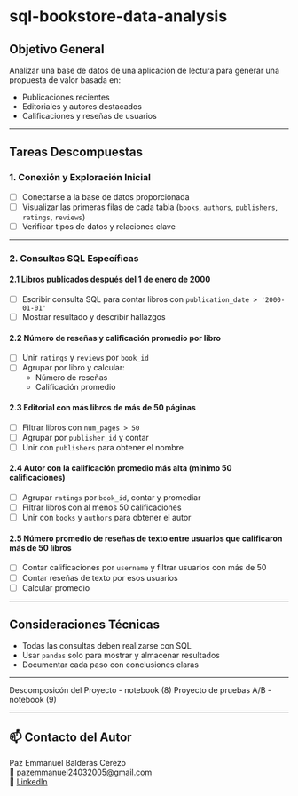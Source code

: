 # sql-bookstore-data-analysis

## Objetivo General

Analizar una base de datos de una aplicación de lectura para generar una propuesta de valor basada en:
- Publicaciones recientes
- Editoriales y autores destacados
- Calificaciones y reseñas de usuarios

---

## Tareas Descompuestas 

### 1. Conexión y Exploración Inicial
- [ ] Conectarse a la base de datos proporcionada
- [ ] Visualizar las primeras filas de cada tabla (`books`, `authors`, `publishers`, `ratings`, `reviews`)
- [ ] Verificar tipos de datos y relaciones clave

---

### 2. Consultas SQL Específicas

#### 2.1 Libros publicados después del 1 de enero de 2000
- [ ] Escribir consulta SQL para contar libros con `publication_date > '2000-01-01'`
- [ ] Mostrar resultado y describir hallazgos

#### 2.2 Número de reseñas y calificación promedio por libro
- [ ] Unir `ratings` y `reviews` por `book_id`
- [ ] Agrupar por libro y calcular:
  - Número de reseñas
  - Calificación promedio

#### 2.3 Editorial con más libros de más de 50 páginas
- [ ] Filtrar libros con `num_pages > 50`
- [ ] Agrupar por `publisher_id` y contar
- [ ] Unir con `publishers` para obtener el nombre

#### 2.4 Autor con la calificación promedio más alta (mínimo 50 calificaciones)
- [ ] Agrupar `ratings` por `book_id`, contar y promediar
- [ ] Filtrar libros con al menos 50 calificaciones
- [ ] Unir con `books` y `authors` para obtener el autor

#### 2.5 Número promedio de reseñas de texto entre usuarios que calificaron más de 50 libros
- [ ] Contar calificaciones por `username` y filtrar usuarios con más de 50
- [ ] Contar reseñas de texto por esos usuarios
- [ ] Calcular promedio

---

## Consideraciones Técnicas
- Todas las consultas deben realizarse con SQL
- Usar `pandas` solo para mostrar y almacenar resultados
- Documentar cada paso con conclusiones claras

---

 Descomposicón del Proyecto - notebook (8)
 Proyecto de pruebas A/B - notebook (9)

---

## 📫 Contacto del Autor

Paz Emmanuel Balderas Cerezo  
📧 pazemmanuel24032005@gmail.com  
🔗 [LinkedIn](https://www.linkedin.com/in/paz-emmanuel-balderas-cerezo-dataanalyst)
